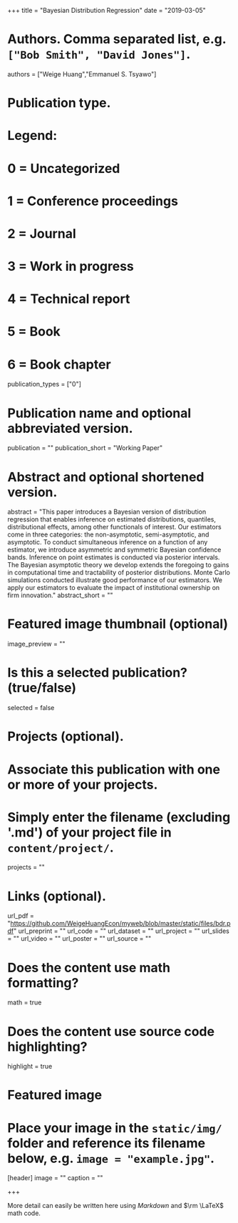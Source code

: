 +++
title = "Bayesian Distribution Regression"
date = "2019-03-05"

# Authors. Comma separated list, e.g. `["Bob Smith", "David Jones"]`.
authors = ["Weige Huang","Emmanuel S. Tsyawo"]

# Publication type.
# Legend:
# 0 = Uncategorized
# 1 = Conference proceedings
# 2 = Journal
# 3 = Work in progress
# 4 = Technical report
# 5 = Book
# 6 = Book chapter
publication_types = ["0"]

# Publication name and optional abbreviated version.
publication = ""
publication_short = "Working Paper"

# Abstract and optional shortened version.
abstract = "This paper introduces a Bayesian version of distribution regression that enables inference on estimated distributions, quantiles, distributional effects,  among other functionals of interest. Our estimators come in three categories: the non-asymptotic, semi-asymptotic, and asymptotic. To conduct simultaneous inference on a function of any estimator, we introduce asymmetric and symmetric Bayesian confidence bands. Inference on point estimates is conducted via posterior intervals. The Bayesian asymptotic theory we develop extends the foregoing to gains in computational time and tractability of posterior distributions. Monte Carlo simulations conducted illustrate good performance of our estimators. We apply our estimators to evaluate the impact of institutional ownership on firm innovation."
abstract_short = ""

# Featured image thumbnail (optional)
image_preview = ""

# Is this a selected publication? (true/false)
selected = false

# Projects (optional).
#   Associate this publication with one or more of your projects.
#   Simply enter the filename (excluding '.md') of your project file in `content/project/`.
projects = ""

# Links (optional).
url_pdf = "https://github.com/WeigeHuangEcon/myweb/blob/master/static/files/bdr.pdf"
url_preprint = ""
url_code = ""
url_dataset = ""
url_project = ""
url_slides = ""
url_video = ""
url_poster = ""
url_source = ""

# Does the content use math formatting?
math = true

# Does the content use source code highlighting?
highlight = true

# Featured image
# Place your image in the `static/img/` folder and reference its filename below, e.g. `image = "example.jpg"`.
[header]
image = ""
caption = ""

+++

More detail can easily be written here using *Markdown* and $\rm \LaTeX$ math code.
